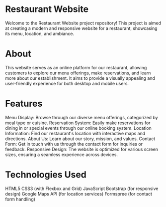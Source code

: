 # Restaurant Website
Welcome to the Restaurant Website project repository! This project is aimed at creating a modern and responsive website for a restaurant, showcasing its menu, location, and ambiance.

# About
This website serves as an online platform for our restaurant, allowing customers to explore our menu offerings, make reservations, and learn more about our establishment. It aims to provide a visually appealing and user-friendly experience for both desktop and mobile users.

# Features
Menu Display: Browse through our diverse menu offerings, categorized by meal type or cuisine.
Reservation System: Easily make reservations for dining in or special events through our online booking system.
Location Information: Find our restaurant's location with interactive maps and directions.
About Us: Learn about our story, mission, and values.
Contact Form: Get in touch with us through the contact form for inquiries or feedback.
Responsive Design: The website is optimized for various screen sizes, ensuring a seamless experience across devices.

# Technologies Used
HTML5
CSS3 (with Flexbox and Grid)
JavaScript
Bootstrap (for responsive design)
Google Maps API (for location services)
Formspree (for contact form handling)
